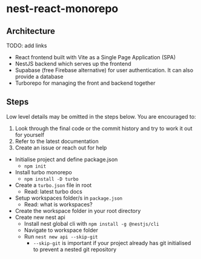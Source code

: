 # nest-react-monorepo

## Architecture

TODO: add links
- React frontend built with Vite as a Single Page Application (SPA)
- NestJS backend which serves up the frontend
- Supabase (free Firebase alternative) for user authentication. It can also provide a database
- Turborepo for managing the front and backend together

## Steps

Low level details may be omitted in the steps below. You are encouraged to:

1. Look through the final code or the commit history and try to work it out for yourself
2. Refer to the latest documentation
3. Create an issue or reach out for help

- Initialise project and define package.json
  - `npm init`
- Install turbo monorepo
  - `npm install -D turbo`
- Create a `turbo.json` file in root
  - Read: latest turbo docs
- Setup workspaces folder/s in `package.json`
  - Read: what is workspaces?
- Create the workspace folder in your root directory
- Create new nest api
  - Install nest global cli with `npm install -g @nestjs/cli`
  - Navigate to workspace folder
  - Run `nest new api --skip-git`
    - `--skip-git` is important if your project already has git initialised to prevent a nested git repository
